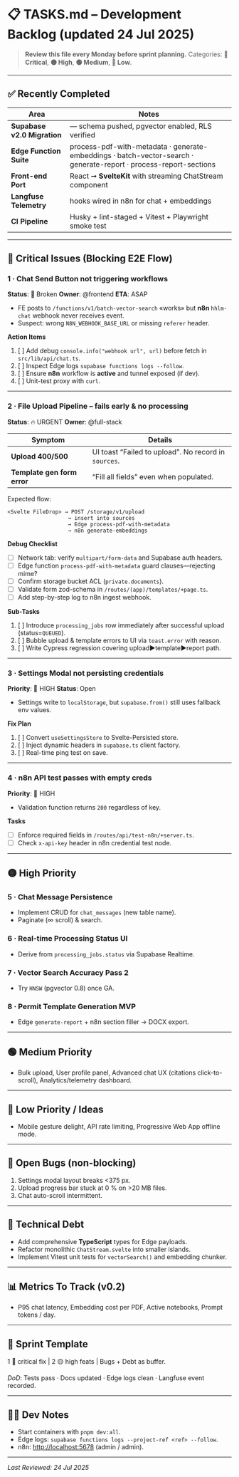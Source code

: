 # 📋 TASKS.md – Development Backlog (updated 24 Jul 2025)

> **Review this file every Monday before sprint planning.**
> Categories: **🔴 Critical**, **🟡 High**, **🟢 Medium**, **🔵 Low**.

---

## ✅ Recently Completed

| Area                        | Notes                                                                                                             |
| --------------------------- | ----------------------------------------------------------------------------------------------------------------- |
| **Supabase v2.0 Migration** | — schema pushed, pgvector enabled, RLS verified                                                                   |
| **Edge Function Suite**     | process-pdf-with-metadata · generate-embeddings · batch-vector-search · generate-report · process-report-sections |
| **Front-end Port**          | React ➞ **SvelteKit** with streaming ChatStream component                                                         |
| **Langfuse Telemetry**      | hooks wired in n8n for chat + embeddings                                                                          |
| **CI   Pipeline**           | Husky + lint-staged + Vitest + Playwright smoke test                                                              |

---

## 🔴 Critical Issues (Blocking E2E Flow)

### 1 · Chat Send Button **not** triggering workflows

**Status**: 🚫 Broken   **Owner**: @frontend   **ETA**: ASAP

* FE posts to `/functions/v1/batch-vector-search` «works» but **n8n** `hhlm-chat` webhook never receives event.
* Suspect: wrong `N8N_WEBHOOK_BASE_URL` or missing `referer` header.

**Action Items**

1. [ ] Add debug `console.info("webhook url", url)` before fetch in `src/lib/api/chat.ts`.
2. [ ] Inspect Edge logs `supabase functions logs --follow`.
3. [ ] Ensure **n8n** workflow is **active** and tunnel exposed (if dev).
4. [ ] Unit-test proxy with `curl`.

---

### 2 · **File Upload Pipeline** – fails early & no processing

**Status**: 🔥 URGENT   **Owner**: @full-stack

| Symptom                     | Details                                              |
| --------------------------- | ---------------------------------------------------- |
| **Upload 400/500**          | UI toast “Failed to upload”. No record in `sources`. |
| **Template gen form error** | “Fill all fields” even when populated.               |

Expected flow:

```
<Svelte FileDrop> → POST /storage/v1/upload
                   → insert into sources
                   → Edge process-pdf-with-metadata
                   → n8n generate-embeddings
```

**Debug Checklist**

* [ ] Network tab: verify `multipart/form-data` and Supabase auth headers.
* [ ] Edge function `process-pdf-with-metadata` guard clauses—rejecting mime?
* [ ] Confirm storage bucket ACL (`private.documents`).
* [ ] Validate form zod-schema in `/routes/(app)/templates/+page.ts`.
* [ ] Add step-by-step log to n8n ingest webhook.

**Sub-Tasks**

1. [ ] Introduce `processing_jobs` row immediately after successful upload (status=`QUEUED`).
2. [ ] Bubble upload & template errors to UI via `toast.error` with reason.
3. [ ] Write Cypress regression covering upload►template►report path.

---

### 3 · Settings Modal **not** persisting credentials

**Priority**: 🔴 HIGH   **Status**: Open

* Settings write to `localStorage`, but `supabase.from()` still uses fallback env values.

**Fix Plan**

1. [ ] Convert `useSettingsStore` to Svelte-Persisted store.
2. [ ] Inject dynamic headers in `supabase.ts` client factory.
3. [ ] Real-time ping test on save.

---

### 4 · n8n **API test** passes with empty creds

**Priority**: 🔴 HIGH

* Validation function returns `200` regardless of key.

**Tasks**

* [ ] Enforce required fields in `/routes/api/test-n8n/+server.ts`.
* [ ] Check `x-api-key` header in n8n credential test node.

---

## 🟡 High Priority

### 5 · Chat Message Persistence

* Implement CRUD for `chat_messages` (new table name).
* Paginate (∞ scroll) & search.

### 6 · Real-time Processing Status UI

* Derive from `processing_jobs.status` via Supabase Realtime.

### 7 · Vector Search Accuracy Pass 2

* Try `HNSW` (pgvector 0.8) once GA.

### 8 · Permit Template Generation MVP

* Edge `generate-report` + n8n section filler → DOCX export.

---

## 🟢 Medium Priority

* Bulk upload, User profile panel, Advanced chat UX (citations click-to-scroll), Analytics/telemetry dashboard.

---

## 🔵 Low Priority / Ideas

* Mobile gesture delight, API rate limiting, Progressive Web App offline mode.

---

## 🐛 Open Bugs (non-blocking)

1. Settings modal layout breaks <375 px.
2. Upload progress bar stuck at 0 % on >20 MB files.
3. Chat auto-scroll intermittent.

---

## 🔧 Technical Debt

* Add comprehensive **TypeScript** types for Edge payloads.
* Refactor monolithic `ChatStream.svelte` into smaller islands.
* Implement Vitest unit tests for `vectorSearch()` and embedding chunker.

---

## 📊 Metrics To Track (v0.2)

* P95 chat latency, Embedding cost per PDF, Active notebooks, Prompt tokens / day.

---

## 🎯 Sprint Template

1 🔴 critical fix   | 2 🟡 high feats   | Bugs + Debt as buffer.

*DoD*: Tests pass · Docs updated · Edge logs clean · Langfuse event recorded.

---

## 👩‍💻 Dev Notes

* Start containers with `pnpm dev:all`.
* Edge logs: `supabase functions logs --project-ref <ref> --follow`.
* n8n: [http://localhost:5678](http://localhost:5678) (admin / admin).

---

*Last Reviewed: 24 Jul 2025*
